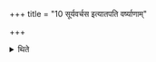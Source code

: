 +++
title = "10 सूर्यवर्चस इत्यातपति वर्ष्याणाम्"

+++

<details><summary>थिते</summary>

सूर्यवर्चस इत्यातपति वर्ष्याणाम् १०
</details>
